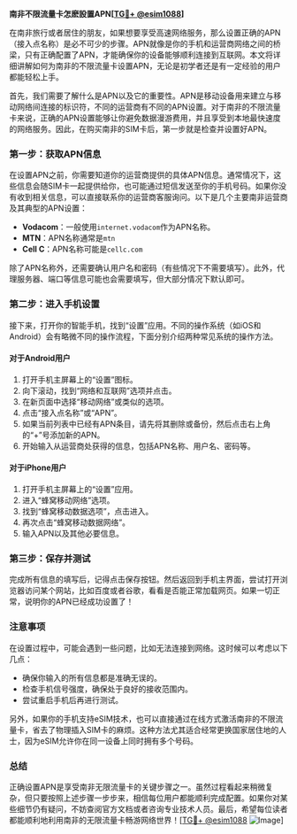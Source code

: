 **南非不限流量卡怎麽設置APN[[TG💪+ @esim1088](https://t.me/s/esim1088)]**

在南非旅行或者居住的朋友，如果想要享受高速网络服务，那么设置正确的APN（接入点名称）是必不可少的步骤。APN就像是你的手机和运营商网络之间的桥梁，只有正确配置了APN，才能确保你的设备能够顺利连接到互联网。本文将详细讲解如何为南非的不限流量卡设置APN，无论是初学者还是有一定经验的用户都能轻松上手。

首先，我们需要了解什么是APN以及它的重要性。APN是移动设备用来建立与移动网络间连接的标识符，不同的运营商有不同的APN设置。对于南非的不限流量卡来说，正确的APN设置能够让你避免数据漫游费用，并且享受到本地最快速度的网络服务。因此，在购买南非的SIM卡后，第一步就是检查并设置好APN。

### **第一步：获取APN信息**

在设置APN之前，你需要知道你的运营商提供的具体APN信息。通常情况下，这些信息会随SIM卡一起提供给你，也可能通过短信发送至你的手机号码。如果你没有收到相关信息，可以直接联系你的运营商客服询问。以下是几个主要南非运营商及其典型的APN设置：

- **Vodacom**：一般使用`internet.vodacom`作为APN名称。
- **MTN**：APN名称通常是`mtn`
- **Cell C**：APN名称可能是`cellc.com`

除了APN名称外，还需要确认用户名和密码（有些情况下不需要填写）。此外，代理服务器、端口等信息可能也会需要填写，但大部分情况下默认即可。

### **第二步：进入手机设置**

接下来，打开你的智能手机，找到“设置”应用。不同的操作系统（如iOS和Android）会有略微不同的操作流程，下面分别介绍两种常见系统的操作方法。

#### **对于Android用户**

1. 打开手机主屏幕上的“设置”图标。
2. 向下滚动，找到“网络和互联网”选项并点击。
3. 在新页面中选择“移动网络”或类似的选项。
4. 点击“接入点名称”或“APN”。
5. 如果当前列表中已经有APN条目，请先将其删除或备份，然后点击右上角的“+”号添加新的APN。
6. 开始输入从运营商处获得的信息，包括APN名称、用户名、密码等。

#### **对于iPhone用户**

1. 打开手机主屏幕上的“设置”应用。
2. 进入“蜂窝移动网络”选项。
3. 找到“蜂窝移动数据选项”，点击进入。
4. 再次点击“蜂窝移动数据网络”。
5. 输入APN以及其他必要信息。

### **第三步：保存并测试**

完成所有信息的填写后，记得点击保存按钮。然后返回到手机主界面，尝试打开浏览器访问某个网站，比如百度或者谷歌，看看是否能正常加载网页。如果一切正常，说明你的APN已经成功设置了！

### **注意事项**

在设置过程中，可能会遇到一些问题，比如无法连接到网络。这时候可以考虑以下几点：
- 确保你输入的所有信息都是准确无误的。
- 检查手机信号强度，确保处于良好的接收范围内。
- 尝试重启手机后再进行测试。

另外，如果你的手机支持eSIM技术，也可以直接通过在线方式激活南非的不限流量卡，省去了物理插入SIM卡的麻烦。这种方法尤其适合经常更换国家居住地的人士，因为eSIM允许你在同一设备上同时拥有多个号码。

### **总结**

正确设置APN是享受南非无限流量卡的关键步骤之一。虽然过程看起来稍微复杂，但只要按照上述步骤一步步来，相信每位用户都能顺利完成配置。如果你对某些细节仍有疑问，不妨查阅官方文档或者咨询专业技术人员。最后，希望每位读者都能顺利地利用南非的无限流量卡畅游网络世界！[[TG💪+ @esim1088](https://t.me/s/esim1088) ![Image](https://i.postimg.cc/4NQfJmqS/Snipaste-2025-05-13-00-14-12.png)]